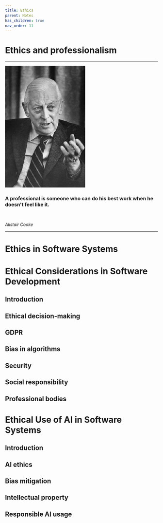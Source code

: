 ```yaml
---
title: Ethics
parent: Notes
has_children: true
nav_order: 11
---
```


# Ethics and professionalism

<hr class="splash">

![Alistair Cooke](../../images/people/alistair_cooke.png)

### A professional is someone who can do his best work when he doesn't feel like it.

<br/>

*Alistair Cooke*

<hr class="splash">

# Ethics in Software Systems

# Ethical Considerations in Software Development

## Introduction

## Ethical decision-making

## GDPR

## Bias in algorithms

## Security

## Social responsibility

## Professional bodies

# Ethical Use of AI in Software Systems

## Introduction

## AI ethics

## Bias mitigation

## Intellectual property

## Responsible AI usage




